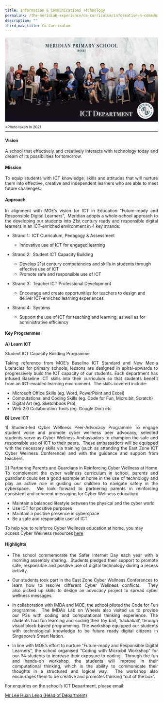 ```yaml
---
title: Information & Communications Technology
permalink: /the-meridian-experience/co-curriculum/information-n-communications-technology/
description: ""
third_nav_title: Co Curriculum
---
```

![](/images/Our%20Staff/ICT%20Department.jpg)
<p style="line-height:0.1em; font-size: 12px;">*Photo taken in 2021</p>
<hr>

#### Vision
<p align = "justify">A school that effectively and creatively interacts with technology today and dream of its possibilities for tomorrow.</p>

#### Mission
<p align = "justify">To equip students with ICT knowledge, skills and attitudes that will nurture them into effective, creative and independent learners who are able to meet future challenges.</p>

#### Approach
<p align = "justify">In alignment with MOE’s vision for ICT in Education “Future-ready and Responsible Digital Learners”,  Meridian adopts a whole-school approach to the developing our students into 21st century ready and responsible digital learners in an ICT-enriched environment in 4 key strands:</p>

*   Strand 1:  ICT Curriculum, Pedagogy & Assessment
	*   Innovative use of ICT for engaged learning

*   Strand 2:  Student ICT Capacity Building
	*   Develop 21st century competencies and skills in students through effective use of ICT
	*   Promote safe and responsible use of ICT

*   Strand 3:  Teacher ICT Professional Development
	*   Encourage and create opportunities for teachers to design and deliver ICT-enriched learning experiences

*   Strand 4:  Systems
	*   Support the use of ICT for teaching and learning, as well as for administrative efficiency

#### Key Programmes

**A) Learn ICT**

Student ICT Capacity Building Programme

<p align = "justify">Taking reference from MOE’s Baseline ICT Standard and New Media Literacies for primary schools, lessons are designed in spiral-upwards to progressively build the ICT capacity of our students. Each department has infused Baseline ICT skills into their curriculum so that students benefit from an ICT-enabled learning environment.  The skills covered include:</p>

*   Microsoft Office Skills (eg. Word, PowerPoint and Excel)
*   Computational and Coding Skills (eg. Code for Fun, Micro:bit, Scratch)
*   Digital Art (eg. Sketchbook Pro)
*   Web 2.0 Collaboration Tools (eg. Google Doc) etc

<b>B) Love ICT</b>
<p align = "justify">1) Student-led Cyber Wellness Peer-Advocacy Programme
To engage student voice and promote cyber wellness peer advocacy, selected students serve as Cyber Wellness Ambassadors to champion the safe and responsible use of ICT to their peers.  These ambassadors will be equipped with the necessary skills via training (such as attending the East Zone ICT Cyber Wellness Conference) and with the guidance and support from teachers.</p>


<p align = "justify">2) Partnering Parents and Guardians in Reinforcing Cyber Wellness at Home<br>
To complement the cyber wellness curriculum in school, parents and guardians could set a good example at home in the use of technology and play an active role in guiding our children to navigate safely in the cyberspace.  We look forward to partnering parents in reinforcing consistent and coherent messaging for Cyber Wellness education:</p>

*   Maintain a balanced lifestyle between the physical and the cyber world
*   Use ICT for positive purposes
*   Maintain a positive presence in cyberspace
*   Be a safe and responsible user of ICT

To help you to reinforce Cyber Wellness education at home, you may access Cyber Wellness resources 
<a href="https://meridianpri.moe.edu.sg/communications/resources-for-parents/cyber-wellness">here</a>

#### Highlights

*   <p align = "justify">The school commemorate the Safer Internet Day each year with a morning assembly sharing.  Students pledged their support to promote safe, responsible and positive use of digital technology during a recess activity.</p>

*   <p align = "justify">Our students took part in the East Zone Cyber Wellness Conferences to learn how to resolve different Cyber Wellness conflicts.  They also picked up skills to design an advocacy project to spread cyber wellness messages.</p>
    

*   <p align = "justify">In collaboration with IMDA and MOE, the school piloted the Code for Fun programme.  The IMDA’s Lab on Wheels also visited us to provide our P3s with coding and computational thinking experience. The students had fun learning and coding their toy ball, ‘hackaball’, through visual block-based programming. The workshop equipped our students with technological knowledge to be future ready digital citizens in Singapore’s Smart Nation.</p>
    

*   <p align = "justify">In line with MOE’s effort to nurture “Future-ready and Responsible Digital Learners”, the school organised “Coding with Micro:bit Workshop” for our P4 students to increase their exposure to coding.  Through the fun and hands-on workshop, the students will improve in their computational thinking, which is the ability to communicate their thoughts in a structured and logical way.  The workshop also encourages them to be creative and promotes thinking “out of the box”.</p>

<p>For enquiries on the school’s ICT Department, please email:</p>
<a href="mailto:lee_huan_leng@moe.edu.sg">Mr Lee Huan Leng (Head of Department)</a>